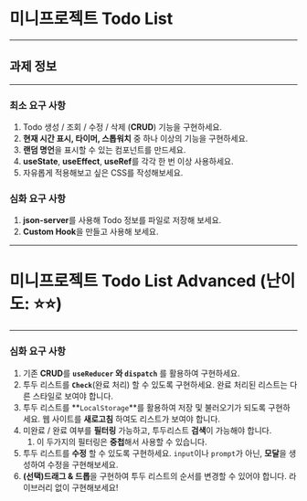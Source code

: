 # 미니프로젝트 Todo List

---

## 과제 정보

---

### 최소 요구 사항

1. Todo 생성 / 조회 / 수정 / 삭제 (**CRUD**) 기능을 구현하세요.
2. **현재 시간 표시, 타이머, 스톱워치** 중 하나 이상의 기능을 구현하세요.
3. **랜덤 명언**을 표시할 수 있는 컴포넌트를 만드세요.
4. **useState**, **useEffect**, **useRef**를 각각 한 번 이상 사용하세요.
5. 자유롭게 적용해보고 싶은 CSS를 작성해보세요.

### 심화 요구 사항

1. **json-server**를 사용해 Todo 정보를 파일로 저장해 보세요.
2. **Custom Hook**을 만들고 사용해 보세요.

---

# 미니프로젝트 Todo List Advanced (난이도: ⭐️⭐️)

---

### 심화 요구 사항

1. 기존 **CRUD**를 **`useReducer` 와 `dispatch`** 를 활용하여 구현하세요.
2. 투두 리스트를 **`Check`**(완료 처리) 할 수 있도록 구현하세요. 완료 처리된 리스트는 다른 스타일로 보여야 합니다.
3. 투두 리스트를 **`LocalStorage`**를 활용하여 저장 및 불러오기가 되도록 구현하세요. 웹 사이트를 **새로고침** 하여도 리스트가 보여야 합니다.
4. 미완료 / 완료 여부를 **필터링** 가능하고, 투두리스트 **검색**이 가능해야 합니다.
    1. 이 두가지의 필터링은 **중첩**해서 사용할 수 있습니다.
5. 투두 리스트를 **수정** 할 수 있도록 구현하세요. `input`이나 `prompt`가 아닌, **모달**을 생성하여 수정을 구현해보세요.
6. **(선택)드래그 & 드롭**을 구현하여 투두 리스트의 순서를 변경할 수 있어야 합니다.  라이브러리 없이 구현해보세요!

